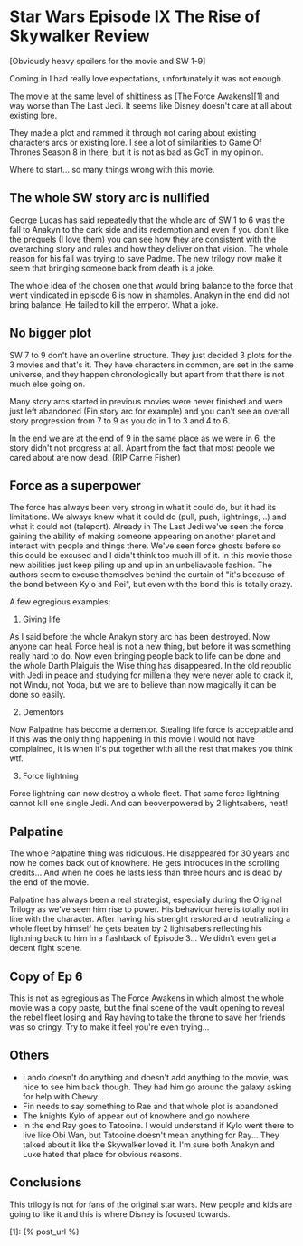 # Star Wars Episode IX The Rise of Skywalker Review

[Obviously heavy spoilers for the movie and SW 1-9]

Coming in I had really love expectations, unfortunately it was not enough.

The movie at the same level of shittiness as [The Force Awakens][1] and way worse than The Last Jedi. It seems like Disney doesn't care at all about existing lore.

They made a plot and rammed it through not caring about existing characters arcs or existing lore. I see a lot of similarities to Game Of Thrones Season 8 in there, but it is not as bad as GoT in my opinion.

Where to start... so many things wrong with this movie.

## The whole SW story arc is nullified

George Lucas has said repeatedly that the whole arc of SW 1 to 6 was the fall to Anakyn to the dark side and its redemption and even if you don't like the prequels (I love them) you can see how they are consistent with the overarching story and rules and how they deliver on that vision. The whole reason for his fall was trying to save Padme. The new trilogy now make it seem that bringing someone back from death is a joke.

The whole idea of the chosen one that would bring balance to the force that went vindicated in episode 6 is now in shambles. Anakyn in the end did not bring balance. He failed to kill the emperor. What a joke.

## No bigger plot

SW 7 to 9 don't have an overline structure. They just decided 3 plots for the 3 movies and that's it. They have characters in common, are set in the same universe, and they happen chronologically but apart from that there is not much else going on.

Many story arcs started in previous movies were never finished and were just left abandoned (Fin story arc for example) and you can't see an overall story progression from 7 to 9 as you do in 1 to 3 and 4 to 6.

In the end we are at the end of 9 in the same place as we were in 6, the story didn't not progress at all. Apart from the fact that most people we cared about are now dead. (RIP Carrie Fisher)

## Force as a superpower

The force has always been very strong in what it could do, but it had its limitations. We always knew what it could do (pull, push, lightnings, ..) and what it could not (teleport). Already in The Last Jedi we've seen the force gaining the ability of making someone appearing on another planet and interact with people and things there. We've seen force ghosts before so this could be excused and I didn't think too much ill of it. In this movie those new abilities just keep piling up and up in an unbeliavable fashion. The authors seem to excuse themselves behind the curtain of "it's because of the bond between Kylo and Rei", but even with the bond this is totally crazy.

A few egregious examples:

1. Giving life

As I said before the whole Anakyn story arc has been destroyed. Now anyone can heal. Force heal is not a new thing, but before it was something really hard to do. Now even bringing people back to life can be done and the whole Darth Plaiguis the Wise thing has disappeared. In the old republic with Jedi in peace and studying for millenia they were never able to crack it, not Windu, not Yoda, but we are to believe than now magically it can be done so easily.

2. Dementors

Now Palpatine has become a dementor. Stealing life force is acceptable and if this was the only thing happening in this movie I would not have complained, it is when it's put together with all the rest that makes you think wtf.

3. Force lightning

Force lightning can now destroy a whole fleet. That same force lightning cannot kill one single Jedi. And can beoverpowered by 2 lightsabers, neat!

## Palpatine

The whole Palpatine thing was ridiculous. He disappeared for 30 years and now he comes back out of knowhere. He gets introduces in the scrolling credits... And when he does he lasts less than three hours and is dead by the end of the movie.

Palpatine has always been a real strategist, especially during the Original Trilogy as we've seen him rise to power. His behaviour here is totally not in line with the character. After having his strenght restored and neutralizing a whole fleet by himself he gets beaten by 2 lightsabers reflecting his lightning back to him in a flashback of Episode 3... We didn't even get a decent fight scene.

## Copy of Ep 6

This is not as egregious as The Force Awakens in which almost the whole movie was a copy paste, but the final scene of the vault opening to reveal the rebel fleet losing and Ray having to take the throne to save her friends was so cringy. Try to make it feel you're even trying...

## Others

- Lando doesn't do anything and doesn't add anything to the movie, was nice to see him back though. They had him go around the galaxy asking for help with Chewy...
- Fin needs to say something to Rae and that whole plot is abandoned
- The knights Kylo of appear out of knowhere and go nowhere
- In the end Ray goes to Tatooine. I would understand if Kylo went there to live like Obi Wan, but Tatooine doesn't mean anything for Ray... They talked about it like the Skywalker loved it. I'm sure both Anakyn and Luke hated that place for obvious reasons.

## Conclusions

This trilogy is not for fans of the original star wars. New people and kids are going to like it and this is where Disney is focused towards.

[1]: {% post_url %}